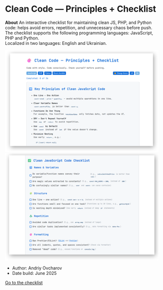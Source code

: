# Clean Code — Principles + Checklist

**About**
An interactive checklist for maintaining clean JS, PHP, and Python code: helps avoid errors, repetition, and unnecessary chaos before push.<br>
The checklist supports the following programming languages: JavaScript, PHP and Python.<br>
Localized in two languages: English and Ukrainian.

<img src="images/img1.png" width="800px" alt="img">
<img src="images/img2.png" width="800px" alt="img">

- Author: Andriy Ovcharov
- Date build: June 2025

 [Go to the checklist](https://ovcharovcoder.github.io/clean-code-checklist)
